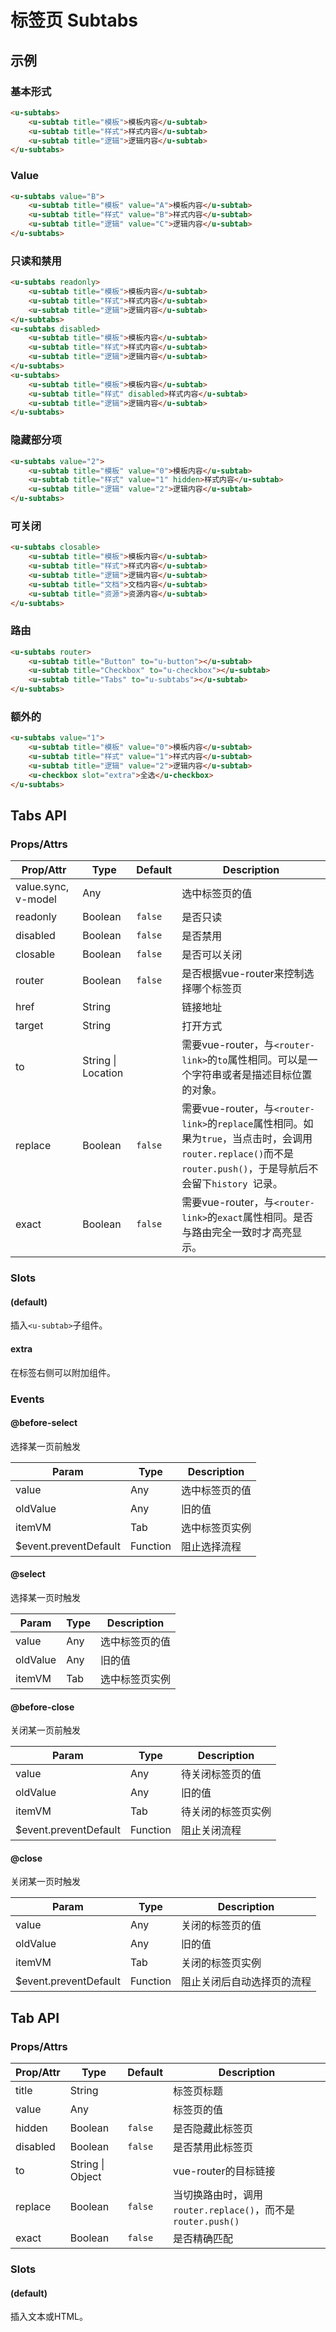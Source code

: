 # 标签页 Subtabs

## 示例
### 基本形式

``` html
<u-subtabs>
    <u-subtab title="模板">模板内容</u-subtab>
    <u-subtab title="样式">样式内容</u-subtab>
    <u-subtab title="逻辑">逻辑内容</u-subtab>
</u-subtabs>
```

### Value

``` html
<u-subtabs value="B">
    <u-subtab title="模板" value="A">模板内容</u-subtab>
    <u-subtab title="样式" value="B">样式内容</u-subtab>
    <u-subtab title="逻辑" value="C">逻辑内容</u-subtab>
</u-subtabs>
```

### 只读和禁用

``` html
<u-subtabs readonly>
    <u-subtab title="模板">模板内容</u-subtab>
    <u-subtab title="样式">样式内容</u-subtab>
    <u-subtab title="逻辑">逻辑内容</u-subtab>
</u-subtabs>
<u-subtabs disabled>
    <u-subtab title="模板">模板内容</u-subtab>
    <u-subtab title="样式">样式内容</u-subtab>
    <u-subtab title="逻辑">逻辑内容</u-subtab>
</u-subtabs>
<u-subtabs>
    <u-subtab title="模板">模板内容</u-subtab>
    <u-subtab title="样式" disabled>样式内容</u-subtab>
    <u-subtab title="逻辑">逻辑内容</u-subtab>
</u-subtabs>
```

### 隐藏部分项

``` html
<u-subtabs value="2">
    <u-subtab title="模板" value="0">模板内容</u-subtab>
    <u-subtab title="样式" value="1" hidden>样式内容</u-subtab>
    <u-subtab title="逻辑" value="2">逻辑内容</u-subtab>
</u-subtabs>
```

### 可关闭

``` html
<u-subtabs closable>
    <u-subtab title="模板">模板内容</u-subtab>
    <u-subtab title="样式">样式内容</u-subtab>
    <u-subtab title="逻辑">逻辑内容</u-subtab>
    <u-subtab title="文档">文档内容</u-subtab>
    <u-subtab title="资源">资源内容</u-subtab>
</u-subtabs>
```


### 路由

``` html
<u-subtabs router>
    <u-subtab title="Button" to="u-button"></u-subtab>
    <u-subtab title="Checkbox" to="u-checkbox"></u-subtab>
    <u-subtab title="Tabs" to="u-subtabs"></u-subtab>
</u-subtabs>
```

### 额外的

``` html
<u-subtabs value="1">
    <u-subtab title="模板" value="0">模板内容</u-subtab>
    <u-subtab title="样式" value="1">样式内容</u-subtab>
    <u-subtab title="逻辑" value="2">逻辑内容</u-subtab>
    <u-checkbox slot="extra">全选</u-checkbox>
</u-subtabs>
```

## Tabs API
### Props/Attrs

| Prop/Attr | Type | Default | Description |
| --------- | ---- | ------- | ----------- |
| value.sync, v-model | Any | | 选中标签页的值 |
| readonly | Boolean | `false` | 是否只读 |
| disabled | Boolean | `false` | 是否禁用 |
| closable | Boolean | `false` | 是否可以关闭 |
| router | Boolean | `false` | 是否根据vue-router来控制选择哪个标签页 |
| href | String |  | 链接地址 |
| target | String |  | 打开方式 |
| to | String \| Location |  | 需要vue-router，与`<router-link>`的`to`属性相同。可以是一个字符串或者是描述目标位置的对象。 |
| replace | Boolean | `false` | 需要vue-router，与`<router-link>`的`replace`属性相同。如果为`true`，当点击时，会调用`router.replace()`而不是`router.push()`，于是导航后不会留下`history `记录。 |
| exact | Boolean | `false` | 需要vue-router，与`<router-link>`的`exact`属性相同。是否与路由完全一致时才高亮显示。 |

### Slots

#### (default)

插入`<u-subtab>`子组件。

#### extra

在标签右侧可以附加组件。

### Events

#### @before-select

选择某一页前触发

| Param | Type | Description |
| ----- | ---- | ----------- |
| value | Any | 选中标签页的值 |
| oldValue | Any | 旧的值 |
| itemVM | Tab | 选中标签页实例 |
| $event.preventDefault | Function | 阻止选择流程 |

#### @select

选择某一页时触发

| Param | Type | Description |
| ----- | ---- | ----------- |
| value | Any | 选中标签页的值 |
| oldValue | Any | 旧的值 |
| itemVM | Tab | 选中标签页实例 |

#### @before-close

关闭某一页前触发

| Param | Type | Description |
| ----- | ---- | ----------- |
| value | Any | 待关闭标签页的值 |
| oldValue | Any | 旧的值 |
| itemVM | Tab | 待关闭的标签页实例 |
| $event.preventDefault | Function | 阻止关闭流程 |

#### @close

关闭某一页时触发

| Param | Type | Description |
| ----- | ---- | ----------- |
| value | Any | 关闭的标签页的值 |
| oldValue | Any | 旧的值 |
| itemVM | Tab | 关闭的标签页实例 |
| $event.preventDefault | Function | 阻止关闭后自动选择页的流程 |

## Tab API
### Props/Attrs

| Prop/Attr | Type | Default | Description |
| --------- | ---- | ------- | ----------- |
| title | String | | 标签页标题 |
| value | Any | | 标签页的值 |
| hidden | Boolean | `false` | 是否隐藏此标签页 |
| disabled | Boolean | `false` | 是否禁用此标签页 |
| to | String \| Object | | vue-router的目标链接 |
| replace | Boolean | `false` | 当切换路由时，调用`router.replace()`，而不是`router.push()` |
| exact | Boolean | `false` | 是否精确匹配 |

### Slots

#### (default)

插入文本或HTML。
